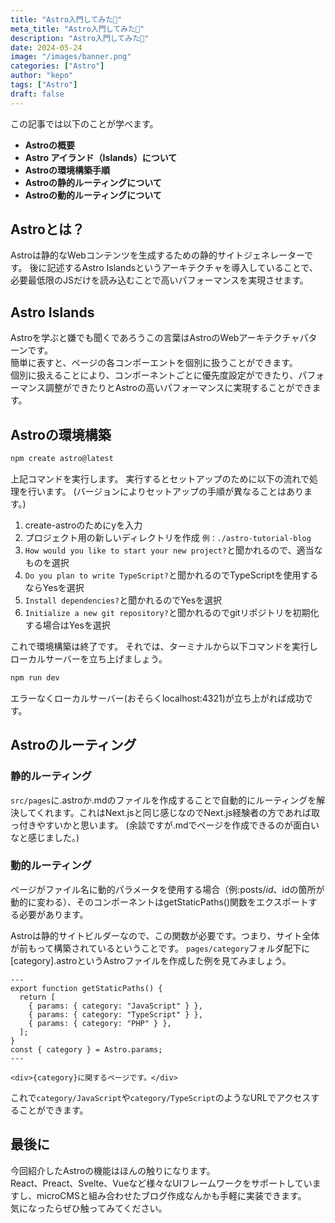 ```yaml
---
title: "Astro入門してみた🐣"
meta_title: "Astro入門してみた🐣"
description: "Astro入門してみた🐣"
date: 2024-05-24
image: "/images/banner.png"
categories: ["Astro"]
author: "kepo"
tags: ["Astro"]
draft: false
---
```


この記事では以下のことが学べます。

- **Astroの概要**
- **Astro アイランド（Islands）について**
- **Astroの環境構築手順**
- **Astroの静的ルーティングについて**
- **Astroの動的ルーティングについて**

## Astroとは？

Astroは静的なWebコンテンツを生成するための静的サイトジェネレーターです。
後に記述するAstro Islandsというアーキテクチャを導入していることで、必要最低限のJSだけを読み込むことで高いパフォーマンスを実現させます。

## Astro Islands

Astroを学ぶと嫌でも聞くであろうこの言葉はAstroのWebアーキテクチャパターンです。<br>
簡単に表すと、ページの各コンポーエントを個別に扱うことができます。<br>
個別に扱えることにより、コンポーネントごとに優先度設定ができたり、パフォーマンス調整ができたりとAstroの高いパフォーマンスに実現することができます。

## Astroの環境構築

```cmd
npm create astro@latest
```

上記コマンドを実行します。
実行するとセットアップのために以下の流れで処理を行います。
(バージョンによりセットアップの手順が異なることはあります。)

1. create-astroのためにyを入力
2. プロジェクト用の新しいディレクトリを作成 `例：./astro-tutorial-blog`
3. `How would you like to start your new project?`と聞かれるので、適当なものを選択
4. `Do you plan to write TypeScript?`と聞かれるのでTypeScriptを使用するならYesを選択
5. `Install dependencies?`と聞かれるのでYesを選択
6. `Initialize a new git repository?`と聞かれるのでgitリポジトリを初期化する場合はYesを選択

これで環境構築は終了です。
それでは、ターミナルから以下コマンドを実行しローカルサーバーを立ち上げましょう。

```cmd
npm run dev
```

エラーなくローカルサーバー(おそらくlocalhost:4321)が立ち上がれば成功です。

## Astroのルーティング

### 静的ルーティング

`src/pages`に.astroか.mdのファイルを作成することで自動的にルーティングを解決してくれます。これはNext.jsと同じ感じなのでNext.js経験者の方であれば取っ付きやすいかと思います。
(余談ですが.mdでページを作成できるのが面白いなと感じました。)

### 動的ルーティング

ページがファイル名に動的パラメータを使用する場合（例:posts/$id、$idの箇所が動的に変わる）、そのコンポーネントはgetStaticPaths()関数をエクスポートする必要があります。

Astroは静的サイトビルダーなので、この関数が必要です。つまり、サイト全体が前もって構築されているということです。
`pages/category`フォルダ配下に[category].astroというAstroファイルを作成した例を見てみましょう。

```astro
---
export function getStaticPaths() {
  return [
    { params: { category: "JavaScript" } },
    { params: { category: "TypeScript" } },
    { params: { category: "PHP" } },
  ];
}
const { category } = Astro.params;
---

<div>{category}に関するページです。</div>
```

これで`category/JavaScript`や`category/TypeScript`のようなURLでアクセスすることができます。

## 最後に

今回紹介したAstroの機能はほんの触りになります。<br>
React、Preact、Svelte、Vueなど様々なUIフレームワークをサポートしていますし、microCMSと組み合わせたブログ作成なんかも手軽に実装できます。<br>
気になったらぜひ触ってみてください。
